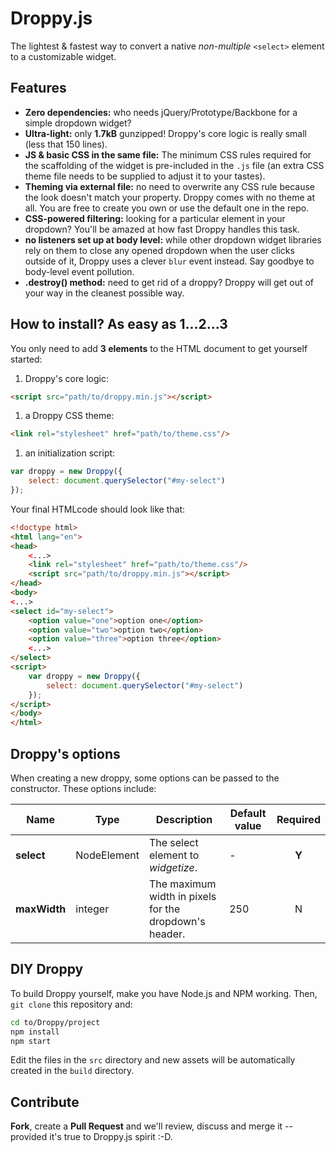 # Droppy.js

The lightest & fastest way to convert a native *non-multiple* `<select>` element to a customizable widget.

## Features
* **Zero dependencies:** who needs jQuery/Prototype/Backbone for a simple dropdown widget?
* **Ultra-light:** only **1.7kB** gunzipped! Droppy's core logic is really small (less that 150 lines).
* **JS & basic CSS in the same file:** The minimum CSS rules required for the scaffolding of the widget is pre-included in the `.js` file (an extra CSS theme file needs to be supplied to adjust it to your tastes).
* **Theming via external file:** no need to overwrite any CSS rule because the look doesn't match your property. Droppy comes with no theme at all. You are free to create you own or use the default one in the repo.
* **CSS-powered filtering:** looking for a particular element in your dropdown? You'll be amazed at how fast Droppy handles this task.
* **no listeners set up at body level:** while other dropdown widget libraries rely on them to close any opened dropdown when the user clicks outside of it, Droppy uses a clever `blur` event instead. Say goodbye to body-level event pollution.
* **.destroy() method:** need to get rid of a droppy? Droppy will get out of your way in the cleanest possible way.

## How to install? As easy as 1...2...3

You only need to add **3 elements** to the HTML document to get yourself started:

1. Droppy's core logic:
  ```html
  <script src="path/to/droppy.min.js"></script>
  ```
1. a Droppy CSS theme:
  ```html
  <link rel="stylesheet" href="path/to/theme.css"/>
  ```
1. an initialization script:
  ```js
  var droppy = new Droppy({
      select: document.querySelector("#my-select")
  });
  ```

Your final HTMLcode should look like that:

```html
<!doctype html>
<html lang="en">
<head>
    <...>
    <link rel="stylesheet" href="path/to/theme.css"/>
    <script src="path/to/droppy.min.js"></script>
</head>
<body>
<...>
<select id="my-select">
    <option value="one">option one</option>
    <option value="two">option two</option>
    <option value="three">option three</option>
    <...>
</select>
<script>
    var droppy = new Droppy({
        select: document.querySelector("#my-select")
    });
</script>
</body>
</html>
```

## Droppy's options

When creating a new droppy, some options can be passed to the constructor. These options include:

| Name         | Type        | Description                                            | Default value | Required |
|--------------|-------------|--------------------------------------------------------|---------------|:--------:|
| **select**   | NodeElement | The select element to *widgetize*.                     | -             | **Y**    |
| **maxWidth** | integer     | The maximum width in pixels for the dropdown's header. | 250           | N        |

## DIY Droppy

To build Droppy yourself, make you have Node.js and NPM working. Then, `git clone` this repository and:

```sh
cd to/Droppy/project
npm install
npm start
```

Edit the files in the `src` directory and new assets will be automatically created in the `build` directory.

## Contribute

**Fork**, create a **Pull Request** and we'll review, discuss and merge it -- provided it's true to Droppy.js spirit :-D.
